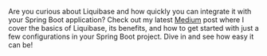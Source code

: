 Are you curious about Liquibase and how quickly you can integrate it with your Spring Boot application? 
Check out my latest [Medium](https://medium.com/@eltumerabe/how-to-use-liquibase-with-spring-boot-and-h2-database-b0b45e72bb3f) post where I cover the basics of Liquibase, its benefits, 
and how to get started with just a few configurations in your Spring Boot project. 
Dive in and see how easy it can be!